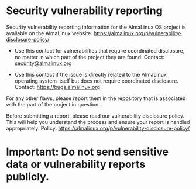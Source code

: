 # Security vulnerability reporting 
Security vulnerability reporting information for the AlmaLinux OS project is available on the AlmaLinux website. https://almalinux.org/p/vulnerability-disclosure-policy/

* Use this contact for vulnerabilities that require coordinated disclosure, no matter in which part of the project they are found. 
Contact: security@almalinux.org

* Use this contact if the issue is directly related to the AlmaLinux operating system itself but does not require coordinated disclosure.
Contact: https://bugs.almalinux.org

For any other flaws, please report them in the repository that is associated with the part of the project in question.

Before submitting a report, please read our vulnerability disclosure policy.
This will help you understand the process and ensure your report is handled appropriately.
Policy: https://almalinux.org/p/vulnerability-disclosure-policy/

# Important: Do not send sensitive data or vulnerability reports publicly.